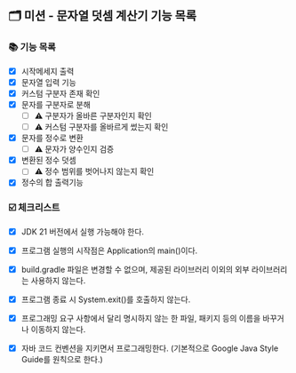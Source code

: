 ## 🗂 미션 - 문자열 덧셈 계산기 기능 목록

### 📚 기능 목록

- [x] 시작메세지 출력
- [x] 문자열 입력 기능
- [x] 커스텀 구분자 존재 확인
- [x] 문자를 구분자로 분해
    - [ ] ⚠️ 구분자가 올바른 구분자인지 확인
    - [ ] ⚠️ 커스텀 구분자를 올바르게 썼는지 확인
- [x] 문자를 정수로 변환
    - [ ] ⚠️ 문자가 양수인지 검증
- [x] 변환된 정수 덧셈
    - [ ] ⚠️ 정수 범위를 벗어나지 않는지 확인
- [x] 정수의 합 출력기능

### ☑️ 체크리스트

- [x] JDK 21 버전에서 실행 가능해야 한다.

- [x] 프로그램 실행의 시작점은 Application의 main()이다.

- [x] build.gradle 파일은 변경할 수 없으며, 제공된 라이브러리 이외의 외부 라이브러리는 사용하지 않는다.

- [x] 프로그램 종료 시 System.exit()를 호출하지 않는다.

- [x] 프로그래밍 요구 사항에서 달리 명시하지 않는 한 파일, 패키지 등의 이름을 바꾸거나 이동하지 않는다.

- [x] 자바 코드 컨벤션을 지키면서 프로그래밍한다. (기본적으로 Google Java Style Guide를 원칙으로 한다.)